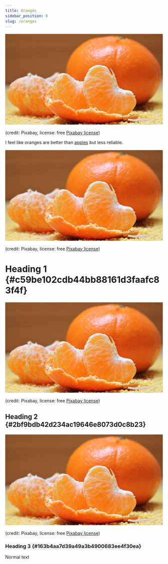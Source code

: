 ```yaml
---
title: Oranges
sidebar_position: 0
slug: /oranges
---
```




![](./2091252224.png)


(credit: Pixabay, license: free [Pixabay license](https://pixabay.com/service/license/))


I feel like oranges are better than [apples](/d3f3d4dd-534e-46b8-86c1-975a616982bd) but less reliable.


![](./2091252224.png)


(credit: Pixabay, license: free [Pixabay license](https://pixabay.com/service/license/))


# Heading 1 {#c59be102cdb44bb88161d3faafc83f4f}


![](./2091252224.png)


(credit: Pixabay, license: free [Pixabay license](https://pixabay.com/service/license/))


## Heading 2 {#2bf9bdb42d234ac19646e8073d0c8b23}


![](./2091252224.png)


(credit: Pixabay, license: free [Pixabay license](https://pixabay.com/service/license/))


### Heading 3 {#163b4aa7d39a49a3b4900683ee4f30ea}


Normal text

